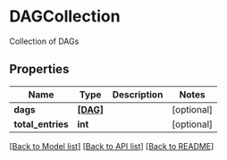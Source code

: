 # DAGCollection

Collection of DAGs
## Properties
Name | Type | Description | Notes
------------ | ------------- | ------------- | -------------
**dags** | [**[DAG]**](DAG.md) |  | [optional] 
**total_entries** | **int** |  | [optional] 

[[Back to Model list]](../README.md#documentation-for-models) [[Back to API list]](../README.md#documentation-for-api-endpoints) [[Back to README]](../README.md)


